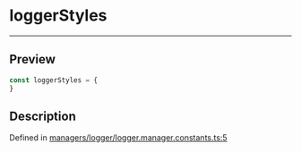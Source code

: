 

# loggerStyles

<div class="api-docs__separator" data-reactroot="">

---

</div><div class="api-docs__section">

## Preview

</div><div class="api-docs__preview var">

```ts
const loggerStyles = {
}
```

</div><div class="api-docs__section">

## Description

</div><div class="api-docs__description"><span class="api-docs__do-not-parse">



</span></div><p class="api-docs__definition">

Defined in [managers/logger/logger.manager.constants.ts:5](https://github.com/BetterTyped/hyper-fetch/blob/d6c03b85/packages/core/src/managers/logger/logger.manager.constants.ts#L5)

</p>